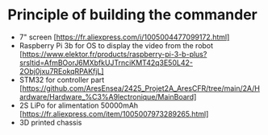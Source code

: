 # Principle of building the commander

- 7" screen [https://fr.aliexpress.com/i/1005004477099172.html]
- Raspberry Pi 3b for OS to display the video from the robot [https://www.elektor.fr/products/raspberry-pi-3-b-plus?srsltid=AfmBOorJ6MXbfkUJTrnciKMT42q3E50L42-2Obj0jxu7REokqRPAKfjL]
- STM32 for controller part [https://github.com/AresEnsea/2425_Projet2A_AresCFR/tree/main/2A/Hardware/Hardware_%C3%A9lectronique/MainBoard]
- 2S LiPo for alimentation 50000mAh [https://fr.aliexpress.com/item/1005007973289265.html]
- 3D printed chassis
  
